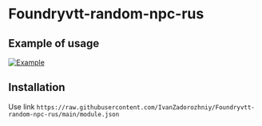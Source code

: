 # Foundryvtt-random-npc-rus
## Example of usage
[![Example](https://drive.google.com/thumbnail?id=1Brg07mI5GAt0XGsVy7sEq3w8MYSsDDF5)](https://www.youtube.com/watch?v=JYFbQRud6PQ)
## Installation
Use link `https://raw.githubusercontent.com/IvanZadorozhniy/Foundryvtt-random-npc-rus/main/module.json`
